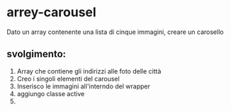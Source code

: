 arrey-carousel
===
Dato un array contenente una lista di cinque immagini, creare un carosello
## svolgimento:
1. Array che contiene gli indirizzi alle foto delle città
2. Creo i singoli elementi del carousel
3. Inserisco le immagini all'interndo del wrapper  
4. aggiungo classe active
5.